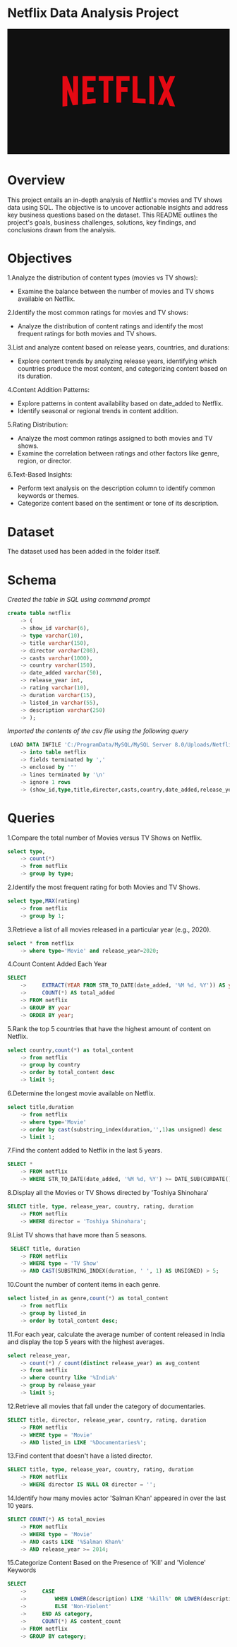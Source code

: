 # Netflix Data Analysis Project

![Netflix logo](https://github.com/vidita30/Netflix_SQL_Project/blob/main/n%20logo.jpg)

# Overview
This project entails an in-depth analysis of Netflix's movies and TV shows data using SQL. The objective is to uncover actionable insights and address key business questions based on the dataset. This README outlines the project's goals, business challenges, solutions, key findings, and conclusions drawn from the analysis.

# Objectives
1.Analyze the distribution of content types (movies vs TV shows): 
- Examine the balance between the number of movies and TV shows available on Netflix.
  
2.Identify the most common ratings for movies and TV shows:
- Analyze the distribution of content ratings and identify the most frequent ratings for both movies and TV shows.</br>

3.List and analyze content based on release years, countries, and durations:</br>
- Explore content trends by analyzing release years, identifying which countries produce the most content, and categorizing    content based on its duration.</br>

4.Content Addition Patterns:</br>
- Explore patterns in content availability based on date_added to Netflix.</br>
- Identify seasonal or regional trends in content addition.</br>

5.Rating Distribution:</br>
- Analyze the most common ratings assigned to both movies and TV shows.</br>
- Examine the correlation between ratings and other factors like genre, region, or director.</br>

6.Text-Based Insights:</br>
- Perform text analysis on the description column to identify common keywords or themes.</br>
- Categorize content based on the sentiment or tone of its description.</br>

# Dataset
The dataset used has been added in the folder itself.

# Schema
*Created the table in SQL using command prompt* 
```sql
create table netflix
    -> (
    -> show_id varchar(6),
    -> type varchar(10),
    -> title varchar(150),
    -> director varchar(208),
    -> casts varchar(1000),
    -> country varchar(150),
    -> date_added varchar(50),
    -> release_year int,
    -> rating varchar(10),
    -> duration varchar(15),
    -> listed_in varchar(55),
    -> description varchar(250)
    -> );
```
*Imported the contents of the csv file using the following query*
```sql
 LOAD DATA INFILE 'C:/ProgramData/MySQL/MySQL Server 8.0/Uploads/Netflix_data.csv'
    -> into table netflix
    -> fields terminated by ','
    -> enclosed by '"'
    -> lines terminated by '\n'
    -> ignore 1 rows
    -> (show_id,type,title,director,casts,country,date_added,release_year,rating,duration,listed_in,description);
```
# Queries 
1.Compare the total number of Movies versus TV Shows on Netflix.
```sql
select type,
    -> count(*)
    -> from netflix
    -> group by type;
```

2.Identify the most frequent rating for both Movies and TV Shows.
```sql
select type,MAX(rating)
    -> from netflix
    -> group by 1;
```
3.Retrieve a list of all movies released in a particular year (e.g., 2020).
```sql
select * from netflix
    -> where type='Movie' and release_year=2020;
```
4.Count Content Added Each Year
```sql
SELECT
    ->     EXTRACT(YEAR FROM STR_TO_DATE(date_added, '%M %d, %Y')) AS year,
    ->     COUNT(*) AS total_added
    -> FROM netflix
    -> GROUP BY year
    -> ORDER BY year;
```
5.Rank the top 5 countries that have the highest amount of content on Netflix.
```sql
select country,count(*) as total_content
    -> from netflix
    -> group by country
    -> order by total_content desc
    -> limit 5;
```
6.Determine the longest movie available on Netflix.
```sql
select title,duration
    -> from netflix
    -> where type='Movie'
    -> order by cast(substring_index(duration,'',1)as unsigned) desc
    -> limit 1;
```
7.Find the content added to Netflix in the last 5 years.
```sql
SELECT *
    -> FROM netflix
    -> WHERE STR_TO_DATE(date_added, '%M %d, %Y') >= DATE_SUB(CURDATE(), INTERVAL 5 YEAR);
```
8.Display all the Movies or TV Shows directed by 'Toshiya Shinohara'
```sql
SELECT title, type, release_year, country, rating, duration
    -> FROM netflix
    -> WHERE director = 'Toshiya Shinohara';
```
9.List TV shows that have more than 5 seasons.
```sql
 SELECT title, duration
    -> FROM netflix
    -> WHERE type = 'TV Show'
    -> AND CAST(SUBSTRING_INDEX(duration, ' ', 1) AS UNSIGNED) > 5;
```
10.Count the number of content items in each genre.
```sql
select listed_in as genre,count(*) as total_content
    -> from netflix
    -> group by listed_in
    -> order by total_content desc;
```
11.For each year, calculate the average number of content released in India and display the top 5 years with the highest averages.
```sql
select release_year,
    -> count(*) / count(distinct release_year) as avg_content
    -> from netflix
    -> where country like '%India%'
    -> group by release_year
    -> limit 5;
```
12.Retrieve all movies that fall under the category of documentaries.
```sql
SELECT title, director, release_year, country, rating, duration
    -> FROM netflix
    -> WHERE type = 'Movie'
    -> AND listed_in LIKE '%Documentaries%';
```
13.Find content that doesn't have a listed director.
```sql
SELECT title, type, release_year, country, rating, duration
    -> FROM netflix
    -> WHERE director IS NULL OR director = '';
```
14.Identify how many movies actor 'Salman Khan' appeared in over the last 10 years.
```sql
SELECT COUNT(*) AS total_movies
    -> FROM netflix
    -> WHERE type = 'Movie'
    -> AND casts LIKE '%Salman Khan%'
    -> AND release_year >= 2014;
```
15.Categorize Content Based on the Presence of 'Kill' and 'Violence' Keywords
```sql
SELECT
    ->     CASE
    ->         WHEN LOWER(description) LIKE '%kill%' OR LOWER(description) LIKE '%violence%' THEN 'Violent'
    ->         ELSE 'Non-Violent'
    ->     END AS category,
    ->     COUNT(*) AS content_count
    -> FROM netflix
    -> GROUP BY category;
```
